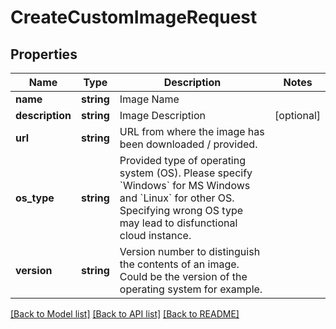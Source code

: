 # CreateCustomImageRequest

## Properties
Name | Type | Description | Notes
------------ | ------------- | ------------- | -------------
**name** | **string** | Image Name | 
**description** | **string** | Image Description | [optional] 
**url** | **string** | URL from where the image has been downloaded / provided. | 
**os_type** | **string** | Provided type of operating system (OS). Please specify &#x60;Windows&#x60; for MS Windows and &#x60;Linux&#x60; for other OS. Specifying wrong OS type may lead to disfunctional cloud instance. | 
**version** | **string** | Version number to distinguish the contents of an image. Could be the version of the operating system for example. | 

[[Back to Model list]](../../README.md#documentation-for-models) [[Back to API list]](../../README.md#documentation-for-api-endpoints) [[Back to README]](../../README.md)

